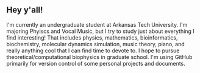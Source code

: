 ## Hey y'all!

I'm currently an undergraduate student at Arkansas Tech University. I'm majoring Phyiscs and Vocal Music, but I try to study just about everything I find interesting! That includes physics, mathematics, bioinformatics, biochemistry, molecular dynamics simulation, music theory, piano, and really anything cool that I can find time to devote to.
I hope to pursue theoretical/computational biophysics in graduate school.
I'm using GitHub primarily for version control of some personal projects and documents.

<!--
**XcgsdV/XcgsdV** is a ✨ _special_ ✨ repository because its `README.md` (this file) appears on your GitHub profile.

Here are some ideas to get you started:

- 🔭 I’m currently working on ...
- 🌱 I’m currently learning ...
- 👯 I’m looking to collaborate on ...
- 🤔 I’m looking for help with ...
- 💬 Ask me about ...
- 📫 How to reach me: ...
- 😄 Pronouns: ...
- ⚡ Fun fact: ...
-->
